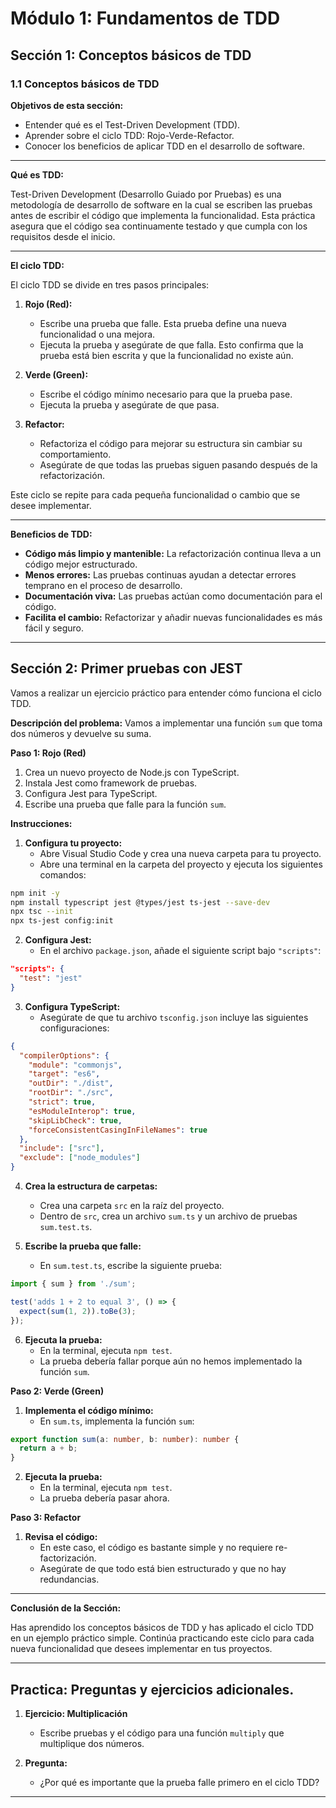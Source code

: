 

# **Módulo 1: Fundamentos de TDD**

## **Sección 1: Conceptos básicos de TDD**

### **1.1 Conceptos básicos de TDD**

**Objetivos de esta sección:**
- Entender qué es el Test-Driven Development (TDD).
- Aprender sobre el ciclo TDD: Rojo-Verde-Refactor.
- Conocer los beneficios de aplicar TDD en el desarrollo de software.

---

**Qué es TDD:**

Test-Driven Development (Desarrollo Guiado por Pruebas) es una metodología de desarrollo de software en la cual se escriben las pruebas antes de escribir el código que implementa la funcionalidad. Esta práctica asegura que el código sea continuamente testado y que cumpla con los requisitos desde el inicio.

---

**El ciclo TDD:**

El ciclo TDD se divide en tres pasos principales:

1. **Rojo (Red):**
   - Escribe una prueba que falle. Esta prueba define una nueva funcionalidad o una mejora.
   - Ejecuta la prueba y asegúrate de que falla. Esto confirma que la prueba está bien escrita y que la funcionalidad no existe aún.

2. **Verde (Green):**
   - Escribe el código mínimo necesario para que la prueba pase.
   - Ejecuta la prueba y asegúrate de que pasa.

3. **Refactor:**
   - Refactoriza el código para mejorar su estructura sin cambiar su comportamiento.
   - Asegúrate de que todas las pruebas siguen pasando después de la refactorización.

Este ciclo se repite para cada pequeña funcionalidad o cambio que se desee implementar.

---

**Beneficios de TDD:**

- **Código más limpio y mantenible:** La refactorización continua lleva a un código mejor estructurado.
- **Menos errores:** Las pruebas continuas ayudan a detectar errores temprano en el proceso de desarrollo.
- **Documentación viva:** Las pruebas actúan como documentación para el código.
- **Facilita el cambio:** Refactorizar y añadir nuevas funcionalidades es más fácil y seguro.

---

## **Sección 2: Primer pruebas con JEST**

Vamos a realizar un ejercicio práctico para entender cómo funciona el ciclo TDD.

**Descripción del problema:**
Vamos a implementar una función `sum` que toma dos números y devuelve su suma.

**Paso 1: Rojo (Red)**

1. Crea un nuevo proyecto de Node.js con TypeScript.
2. Instala Jest como framework de pruebas.
3. Configura Jest para TypeScript.
4. Escribe una prueba que falle para la función `sum`.

**Instrucciones:**

1. **Configura tu proyecto:**
   - Abre Visual Studio Code y crea una nueva carpeta para tu proyecto.
   - Abre una terminal en la carpeta del proyecto y ejecuta los siguientes comandos:

```bash
npm init -y
npm install typescript jest @types/jest ts-jest --save-dev
npx tsc --init
npx ts-jest config:init
```

2. **Configura Jest:**
   - En el archivo `package.json`, añade el siguiente script bajo `"scripts"`:

```json
"scripts": {
  "test": "jest"
}
```

3. **Configura TypeScript:**
   - Asegúrate de que tu archivo `tsconfig.json` incluye las siguientes configuraciones:

```json
{
  "compilerOptions": {
    "module": "commonjs",
    "target": "es6",
    "outDir": "./dist",
    "rootDir": "./src",
    "strict": true,
    "esModuleInterop": true,
    "skipLibCheck": true,
    "forceConsistentCasingInFileNames": true
  },
  "include": ["src"],
  "exclude": ["node_modules"]
}
```

4. **Crea la estructura de carpetas:**
   - Crea una carpeta `src` en la raíz del proyecto.
   - Dentro de `src`, crea un archivo `sum.ts` y un archivo de pruebas `sum.test.ts`.

5. **Escribe la prueba que falle:**
   - En `sum.test.ts`, escribe la siguiente prueba:

```typescript
import { sum } from './sum';

test('adds 1 + 2 to equal 3', () => {
  expect(sum(1, 2)).toBe(3);
});
```

6. **Ejecuta la prueba:**
   - En la terminal, ejecuta `npm test`.
   - La prueba debería fallar porque aún no hemos implementado la función `sum`.

**Paso 2: Verde (Green)**

1. **Implementa el código mínimo:**
   - En `sum.ts`, implementa la función `sum`:

```typescript
export function sum(a: number, b: number): number {
  return a + b;
}
```

2. **Ejecuta la prueba:**
   - En la terminal, ejecuta `npm test`.
   - La prueba debería pasar ahora.

**Paso 3: Refactor**

1. **Revisa el código:**
   - En este caso, el código es bastante simple y no requiere re-factorización.
   - Asegúrate de que todo está bien estructurado y que no hay redundancias.

---

**Conclusión de la Sección:**

Has aprendido los conceptos básicos de TDD y has aplicado el ciclo TDD en un ejemplo práctico simple. Continúa practicando este ciclo para cada nueva funcionalidad que desees implementar en tus proyectos.

---

## **Practica: Preguntas y ejercicios adicionales.**

1. **Ejercicio: Multiplicación**
   - Escribe pruebas y el código para una función `multiply` que multiplique dos números.

2. **Pregunta:**
   - ¿Por qué es importante que la prueba falle primero en el ciclo TDD?

---
